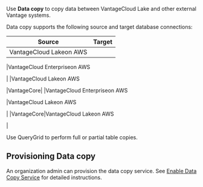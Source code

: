 Use **Data copy** to copy data between VantageCloud Lake and other external Vantage systems.

Data copy supports the following source and target database connections:

|Source|Target|
|-------|-------|
|VantageCloud Lakeon AWS

|VantageCloud Enterpriseon AWS

|
|VantageCloud Lakeon AWS

|VantageCore|
|VantageCloud Enterpriseon AWS

|VantageCloud Lakeon AWS

|
|VantageCore|VantageCloud Lakeon AWS

|

Use QueryGrid to perform full or partial table copies.

## Provisioning Data copy


An organization admin can provision the data copy service. See [Enable Data Copy Service](https://docs.teradata.com/access/sources/dita/topic?dita:topicPath=zmv1694773546514.dita) for detailed instructions.


